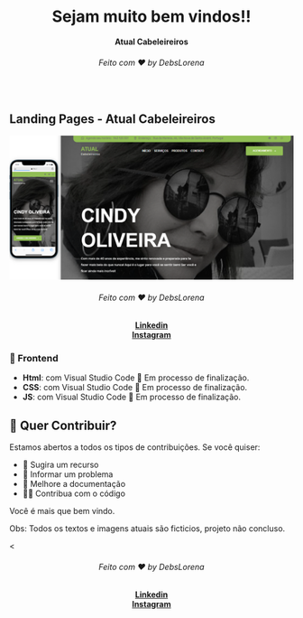 <div align="center">
  <h1>Sejam muito bem vindos!!</h1>
  <strong>Atual Cabeleireiros</strong>
  <h6>Feito com ❤️ by DebsLorena</h6>
</div>
<br>


## Landing Pages - Atual Cabeleireiros

<div align="center">
    <img src="./Print.PNG" alt="daily.dev" width="550">
    <h6>Feito com ❤️ by DebsLorena</h6>
    <a href="https://www.linkedin.com/in/loredebs/"><strong>Linkedin</strong></a><br>
    <a href="https://www.instagram.com/debslorena/"><strong>Instagram</strong></a>
</div>


### 🎨 Frontend

*  **Html**: com Visual Studio Code :hammer: Em processo de finalização.
*  **CSS**: com Visual Studio Code :hammer: Em processo de finalização.
*  **JS**: com Visual Studio Code :hammer: Em processo de finalização.


## 🙌 Quer Contribuir?

Estamos abertos a todos os tipos de contribuições. Se você quiser:
* 🤔 Sugira um recurso
* 🐛 Informar um problema
* 📖 Melhore a documentação
* 👨‍💻 Contribua com o código

Você é mais que bem vindo. 

Obs: Todos os textos e imagens atuais são ficticios, projeto não concluso.

<

<div align="center">
    <h6>Feito com ❤️ by DebsLorena</h6>
    <a href="https://www.linkedin.com/in/loredebs/"><strong>Linkedin</strong></a></br>
    <a href="https://www.instagram.com/debslorena/"><strong>Instagram</strong></a>
</div>



